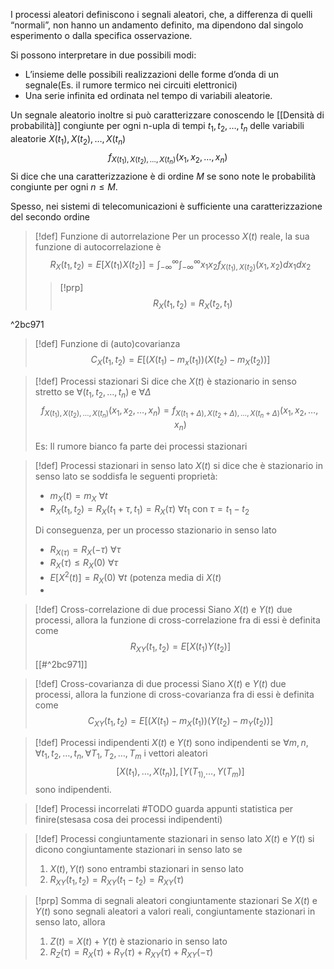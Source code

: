 I processi aleatori definiscono i segnali aleatori, che, a differenza di quelli “normali”, non hanno un andamento definito, ma dipendono dal singolo esperimento o dalla specifica osservazione.

Si possono interpretare in due possibili modi:
- L’insieme delle possibili realizzazioni delle forme d’onda di un segnale(Es. il rumore termico nei circuiti elettronici)
- Una serie infinita ed ordinata nel tempo di variabili aleatorie.

Un segnale aleatorio inoltre si può caratterizzare conoscendo le [[Densità di probabilità]] congiunte per ogni n-upla di tempi $t_{1}, t_{2}, \ldots, t_{n}$ delle variabili aleatorie $X(t_{1}), X(t_{2}), \ldots , X(t_{n})$
$$f_{X(t_{1}), X(t_{2}),\ldots, X(t_{n})}(x_{1},x_{2},\ldots, x_{n})$$
Si dice che una caratterizzazione è di ordine $M$ se sono note le probabilità congiunte per ogni $n\le M$.

Spesso, nei sistemi di telecomunicazioni è sufficiente una caratterizzazione del secondo ordine

>[!def] Funzione di autorrelazione
>Per un processo $X(t)$ reale, la sua funzione di autocorrelazione è
$$R_{X}(t_{1}, t_{2})=E[X(t_{1})X(t_{2})]=\int_{-\infty}^{\infty}\int_{-\infty}^{\infty}x_{1}x_{2}f_{X(t_{1}),X(t_{2})}(x_{1},x_{2})dx_{1}dx_{2}$$
>>[!prp]
>>$$R_X(t_{1},t_{2})=R_X(t_2,t_1)$$

^2bc971

>[!def] Funzione di (auto)covarianza
>$$C_{X}(t_1,t_{2})=E[(X(t_1)-m_x(t_{1}))(X(t_2)-m_X(t_2))]$$

>[!def] Processi stazionari
>Si dice che $X(t)$ è stazionario in senso stretto se $\forall(t_1,t_2,\ldots,t_{n}) \mbox{ e }\forall \Delta$ 
>$$f_{X(t_1),X(t_2),\ldots,X(t_{n})}(x_1,x_2,\ldots,x_n)=f_{X(t_1+\Delta),X(t_2+\Delta),\ldots, X(t_n+\Delta)}(x_1,x_2,\ldots,x_{n})$$
>
>Es: Il rumore bianco fa parte dei processi stazionari

>[!def] Processi stazionari in senso lato
>$X(t)$ si dice che è stazionario in senso lato se soddisfa le seguenti proprietà:
>- $m_X(t)=m_{X}\ \forall t$
>- $R_X(t_1,t_2)=R_X(t_1+\tau,t_1)=R_{X}(\tau)\ \forall t_{1}$ con $\tau =t_1-t_2$
>
>Di conseguenza, per un processo stazionario in senso lato
>- $R_{X(\tau)}=R_{X}(-\tau)\ \forall \tau$
>- $R_{X}(\tau)\le R_{X}(0)\ \forall \tau$
>- $E[X^{2}(t)]=R_{X}(0)\ \forall t$ (potenza media di $X(t)$
>- 

>[!def] Cross-correlazione di due processi
>Siano $X(t)$ e $Y(t)$ due processi, allora la funzione di cross-correlazione fra di essi è definita come
>$$R_{XY}(t_1,t_2)=E[X(t_1)Y(t_2)]$$
>[[#^2bc971]]

>[!def] Cross-covarianza di due processi
>Siano $X(t)$ e $Y(t)$ due processi, allora la funzione di cross-covarianza fra di essi è definita come
>$$C_{XY}(t_1,t_2)=E[(X(t_1)-m_X(t_1))(Y(t_2)-m_{Y}(t_{2}))]$$

>[!def] Processi indipendenti
>$X(t)$ e $Y(t)$ sono indipendenti se $\forall m,n,\forall t_1,t_2,\ldots,t_{n}, \forall T_1,T_{2},\ldots,T_{m}$ i vettori aleatori
>$$[X(t_1),\ldots,X(t_{n})], [Y(T_{1),}\ldots, Y(T_{m})]$$
>sono indipendenti.

>[!def] Processi incorrelati
>#TODO guarda appunti statistica per finire(stesasa cosa dei processi indipendenti)

>[!def] Processi congiuntamente stazionari in senso lato
>$X(t)$ e $Y(t)$ si dicono congiuntamente stazionari in senso lato se
>1) $X(t), Y(t)$ sono entrambi stazionari in senso lato
>2) $R_{XY}(t_1,t_2)=R_{XY}(t_1-t_2)=R_{XY}(\tau)$

>[!prp] Somma di segnali aleatori congiuntamente stazionari
>Se $X(t)$ e $Y(t)$ sono segnali aleatori a valori reali, congiuntamente stazionari in senso lato, allora
>1) $Z(t)=X(t)+Y(t)$ è stazionario in senso lato
>2) $R_{Z}(\tau)=R_{X}(\tau)+R_{Y}(\tau)+R_{XY}(\tau)+R_{XY}(-\tau)$
>